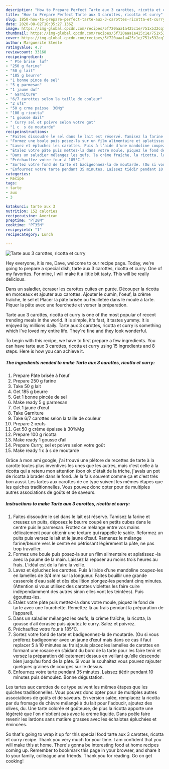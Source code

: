 ```yaml
---
description: "How to Prepare Perfect Tarte aux 3 carottes, ricotta et curry"
title: "How to Prepare Perfect Tarte aux 3 carottes, ricotta et curry"
slug: 1850-how-to-prepare-perfect-tarte-aux-3-carottes-ricotta-et-curry
date: 2020-08-02T10:35:27.136Z
image: https://img-global.cpcdn.com/recipes/5f720aaa1a425c1e/751x532cq70/tarte-aux-3-carottes-ricotta-et-curry-photo-principale-de-la-recette.jpg
thumbnail: https://img-global.cpcdn.com/recipes/5f720aaa1a425c1e/751x532cq70/tarte-aux-3-carottes-ricotta-et-curry-photo-principale-de-la-recette.jpg
cover: https://img-global.cpcdn.com/recipes/5f720aaa1a425c1e/751x532cq70/tarte-aux-3-carottes-ricotta-et-curry-photo-principale-de-la-recette.jpg
author: Marguerite Steele
ratingvalue: 4.7
reviewcount: 33168
recipeingredient:
- " Pte brise  luf"
- "250 g farine"
- "50 g lait"
- "185 g beurre"
- "1 bonne pince de sel"
- "5 g parmesan"
- "1 jaune duf"
- " Garniture"
- "6/7 carottes selon la taille de couleur"
- "2 ufs"
- "50 g crme paisse  30Mg"
- "100 g ricotta"
- "1 gousse dail"
- " Curry sel et poivre selon votre got"
- "1 c  s de moutarde"
recipeinstructions:
- "Faites dissoudre le sel dans le lait est réservé. Tamisez la farine et creusez un puits, déposez le beurre coupé en petits cubes dans le centre puis le parmesan. Frottez ce mélange entre vos mains délicatement pour obtenir une texture qui rappelle le sable. Reformez un puits puis versez le lait et le jaune d’œuf. Ramenez le mélange farine/beurre vers le centre en pétrissant légèrement la pâte, ne pas trop travailler."
- "Formez une boule puis posez-la sur un film alimentaire et aplatissez -la avec la paume de la main. Laissez la reposer au moins trois heures au frais. L’idéal est de la faire la veille."
- "Lavez et épluchez les carottes. Puis à l’aide d’une mandoline coupez-les en lamelles de 3/4 mm sur la longueur. Faites bouillir une grande casserole d’eau salé et dès ébullition plongez-les pendant cinq minutes. (Attention si vous utilisez des carottes violettes les faire cuire indépendamment des autres sinon elles vont les teintées). Puis égouttez-les."
- "Étalez votre pâte puis mettez-la dans votre moule, piquez le fond de tarte avec une fourchette. Remettez là au frais pendant la préparation de l’appareil."
- "Dans un saladier mélangez les œufs, la crème fraîche, la ricotta, la gousse d’ail écrasée puis ajoutez le curry. Salez et poivrez."
- "Préchauffez votre four à 185°C."
- "Sortez votre fond de tarte et badigeonnez-la de moutarde. (Ou si vous préférez badigeonner avec un jaune d’œuf mais dans ce cas il faut replacer 5 à 10 minutes au frais)puis placez les lamelles de carottes en formant une rosace en s’aidant du bord de la tarte pour les faire tenir et versez la préparation délicatement dessus en veillant qu’elle descende bien jusqu’au fond de la pâte. Si vous le souhaitez vous pouvez rajouter quelques graines de courges sur le dessus."
- "Enfournez votre tarte pendant 35 minutes. Laissez tiédir pendant 10 minutes puis démoulez. Bonne dégustation."
categories:
- Recipe
tags:
- tarte
- aux
- 3

katakunci: tarte aux 3 
nutrition: 152 calories
recipecuisine: American
preptime: "PT28M"
cooktime: "PT35M"
recipeyield: "1"
recipecategory: Lunch

---
```



![Tarte aux 3 carottes, ricotta et curry](https://img-global.cpcdn.com/recipes/5f720aaa1a425c1e/751x532cq70/tarte-aux-3-carottes-ricotta-et-curry-photo-principale-de-la-recette.jpg)

Hey everyone, it is me, Dave, welcome to our recipe page. Today, we're going to prepare a special dish, tarte aux 3 carottes, ricotta et curry. One of my favorites. For mine, I will make it a little bit tasty. This will be really delicious.

Dans un saladier, écraser les carottes cuites en purée. Découper la ricotta en morceaux et ajouter aux carottes. Ajouter le cumin, l&#39;oeuf, la crème fraîche, le sel et Placer la pâte brisée ou feuilletée dans le moule à tarte. Piquer la pâte avec une fourchette et verser la préparation.

Tarte aux 3 carottes, ricotta et curry is one of the most popular of recent trending meals in the world. It is simple, it's fast, it tastes yummy. It is enjoyed by millions daily. Tarte aux 3 carottes, ricotta et curry is something which I've loved my entire life. They're fine and they look wonderful.


To begin with this recipe, we have to first prepare a few ingredients. You can have tarte aux 3 carottes, ricotta et curry using 15 ingredients and 8 steps. Here is how you can achieve it.

<!--inarticleads1-->

##### The ingredients needed to make Tarte aux 3 carottes, ricotta et curry:

1. Prepare  Pâte brisée à l’œuf
1. Prepare 250 g farine
1. Take 50 g lait
1. Get 185 g beurre
1. Get 1 bonne pincée de sel
1. Make ready 5 g parmesan
1. Get 1 jaune d’œuf
1. Take  Garniture
1. Take 6/7 carottes selon la taille de couleur
1. Prepare 2 œufs
1. Get 50 g crème épaisse à 30%Mg
1. Prepare 100 g ricotta
1. Make ready 1 gousse d’ail
1. Prepare  Curry, sel et poivre selon votre goût
1. Make ready 1 c à s de moutarde


Grâce à mon ami google, j&#39;ai trouvé une plétore de recettes de tarte à la carotte toutes plus inventives les unes que les autres, mais c&#39;est celle à la ricotta qui a retenu mon attention (bon ok c&#39;était de la triche, j&#39;avais un pot de ricotta à brader dans le fond. Je la fais souvent comme ça et c&#39;est très bon aussi. Les tartes aux carottes de ce type suivent les mêmes étapes que les quiches traditionnelles. Vous pouvez donc opter pour de multiples autres associations de goûts et de saveurs. 

<!--inarticleads2-->

##### Instructions to make Tarte aux 3 carottes, ricotta et curry:

1. Faites dissoudre le sel dans le lait est réservé. Tamisez la farine et creusez un puits, déposez le beurre coupé en petits cubes dans le centre puis le parmesan. Frottez ce mélange entre vos mains délicatement pour obtenir une texture qui rappelle le sable. Reformez un puits puis versez le lait et le jaune d’œuf. Ramenez le mélange farine/beurre vers le centre en pétrissant légèrement la pâte, ne pas trop travailler.
1. Formez une boule puis posez-la sur un film alimentaire et aplatissez -la avec la paume de la main. Laissez la reposer au moins trois heures au frais. L’idéal est de la faire la veille.
1. Lavez et épluchez les carottes. Puis à l’aide d’une mandoline coupez-les en lamelles de 3/4 mm sur la longueur. Faites bouillir une grande casserole d’eau salé et dès ébullition plongez-les pendant cinq minutes. (Attention si vous utilisez des carottes violettes les faire cuire indépendamment des autres sinon elles vont les teintées). Puis égouttez-les.
1. Étalez votre pâte puis mettez-la dans votre moule, piquez le fond de tarte avec une fourchette. Remettez là au frais pendant la préparation de l’appareil.
1. Dans un saladier mélangez les œufs, la crème fraîche, la ricotta, la gousse d’ail écrasée puis ajoutez le curry. Salez et poivrez.
1. Préchauffez votre four à 185°C.
1. Sortez votre fond de tarte et badigeonnez-la de moutarde. (Ou si vous préférez badigeonner avec un jaune d’œuf mais dans ce cas il faut replacer 5 à 10 minutes au frais)puis placez les lamelles de carottes en formant une rosace en s’aidant du bord de la tarte pour les faire tenir et versez la préparation délicatement dessus en veillant qu’elle descende bien jusqu’au fond de la pâte. Si vous le souhaitez vous pouvez rajouter quelques graines de courges sur le dessus.
1. Enfournez votre tarte pendant 35 minutes. Laissez tiédir pendant 10 minutes puis démoulez. Bonne dégustation.


Les tartes aux carottes de ce type suivent les mêmes étapes que les quiches traditionnelles. Vous pouvez donc opter pour de multiples autres associations de goûts et de saveurs. En version salée, remplacez la ricotta par du fromage de chèvre mélangé à du lait pour l&#39;adoucir, ajoutez des olives, du. Une tarte colorée et goûteuse, de plus la ricotta apporte une légèreté que l&#39;on n&#39;obtient pas avec la crème liquide. Dans poêle faire revenir les lardons sans matière grasses avec les échalotes épluchées et émincées. 

So that's going to wrap it up for this special food tarte aux 3 carottes, ricotta et curry recipe. Thank you very much for your time. I am confident that you will make this at home. There's gonna be interesting food at home recipes coming up. Remember to bookmark this page in your browser, and share it to your family, colleague and friends. Thank you for reading. Go on get cooking!
